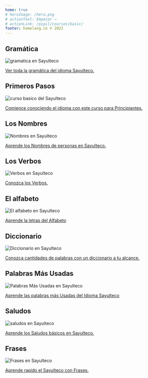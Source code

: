```yaml
---
home: true
# heroImage: /hero.png
# actionText: Empezar →
# actionLink: /pipil/courses/basic/
footer: homelang.co © 2022  
---
```


<div class="features">
  <div class="feature">
    <h2>Gramática </h2>
    <img src="/home/grammar.jpg" alt="gramatica en Sayulteco">
    <p><a href="/mx/sayulteco/grammar/guide/">Ver toda la gramática del idioma Sayulteco.</a></p>
  </div>
  <div class="feature">
    <h2>Primeros Pasos</h2>
    <img src="/home/courses.jpg" alt="curso basico del Sayulteco">
    <p><a href="/mx/sayulteco/courses/basic/">Comience conociendo el idioma con este curso para Principiantes.</a></p>
  </div>
  <div class="feature">
    <h2>Los Nombres</h2>
    <img src="/home/people.jpg" alt="Nombres en Sayulteco">
    <p><a href="/mx/sayulteco/vocabulary/people/">Aprende los Nombres de personas en Sayulteco.</a></p>
  </div>
   <div class="feature">
    <h2>Los Verbos </h2>
    <img src="/home/verbs.png" alt="Verbos en Sayulteco">
    <p><a href="/mx/sayulteco/grammar/verbs/">Conozca los Verbos.</a></p>
  </div>
  <div class="feature">
    <h2>El alfabeto</h2>
    <img src="/home/alphabet.jpg" alt="El alfabeto en Sayulteco">
    <p><a href="/mx/sayulteco/grammar/alphabet/">Aprende la letras del Alfabeto</a></p>
  </div>
     <div class="feature">
    <h2>Diccionario</h2>
    <img src="/home/dictionary.jpg" alt="Diccionario en Sayulteco">
    <p><a href="/mx/sayulteco/dictionary/">Conozca cantidades de palabras con un diccionario a tu alcance.</a></p>
  </div>
  <div class="feature">
    <h2>Palabras Más Usadas</h2>
    <img src="/home/more_used.jpg" alt="Palabras Más Usadas en Sayulteco">
    <p><a href="/mx/sayulteco/vocabulary/more_used/">Aprende las palabras más Usadas del Idioma Sayulteco</a></p>
  </div>
    <div class="feature">
    <h2>Saludos</h2>
    <img src="/home/greetings.jpg" alt="saludos en Sayulteco">
    <p><a href="/mx/sayulteco/vocabulary/greetings/">Aprende los Saludos básicos en Sayulteco.</a></p>
  </div>
   <div class="feature">
    <h2>Frases</h2>
    <img src="/home/phrases.jpg" alt="Frases en Sayulteco">
    <p><a href="/mx/sayulteco/vocabulary/phrases/">Aprende rapido el Sayulteco con Frases.</a></p>
  </div>
</div>

<!-- <counter/> -->